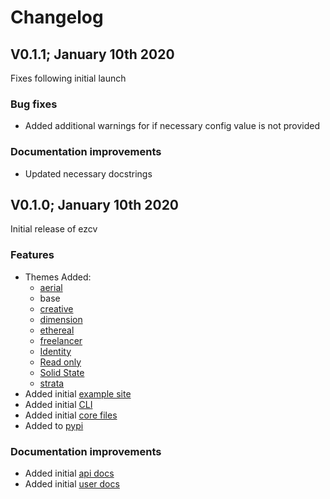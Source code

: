 # Changelog

## V0.1.1; January 10th 2020

Fixes following initial launch

### Bug fixes

- Added additional warnings for if necessary config value is not provided

### Documentation improvements

- Updated necessary docstrings

## V0.1.0; January 10th 2020

Initial release of ezcv

### Features

- Themes Added:
  - [aerial](https://html5up.net/aerial)
  - base
  - [creative](https://startbootstrap.com/theme/creative)
  - [dimension](https://html5up.net/dimension)
  - [ethereal](https://html5up.net/ethereal)
  - [freelancer](https://startbootstrap.com/theme/freelancer)
  - [Identity](https://html5up.net/identity)
  - [Read only](https://html5up.net/read-only)
  - [Solid State](https://html5up.net/solid-state)
  - [strata](https://html5up.net/strata)
- Added initial [example site](https://github.com/Descent098/ezcv/tree/master/ezcv/example_site)
- Added initial [CLI](https://ezcv.readthedocs.io/en/latest/cli/)
- Added initial [core files](https://github.com/Descent098/ezcv/blob/master/ezcv/core.py#L289-L402)
- Added to [pypi](https://pypi.org/project/ezcv/)

### Documentation improvements

- Added initial [api docs](https://kieranwood.ca/ezcv)
- Added initial [user docs](https://ezcv.readthedocs.io)
